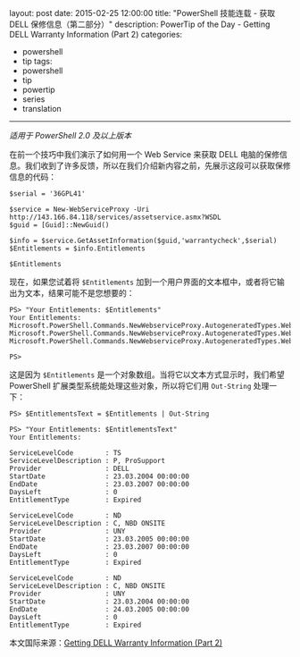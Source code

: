 layout: post
date: 2015-02-25 12:00:00
title: "PowerShell 技能连载 - 获取 DELL 保修信息（第二部分）"
description: PowerTip of the Day - Getting DELL Warranty Information (Part 2)
categories:
- powershell
- tip
tags:
- powershell
- tip
- powertip
- series
- translation
---
_适用于 PowerShell 2.0 及以上版本_

在前一个技巧中我们演示了如何用一个 Web Service 来获取 DELL 电脑的保修信息。我们收到了许多反馈，所以在我们介绍新内容之前，先展示这段可以获取保修信息的代码：

    $serial = '36GPL41'
    
    $service = New-WebServiceProxy -Uri http://143.166.84.118/services/assetservice.asmx?WSDL
    $guid = [Guid]::NewGuid()
    
    $info = $service.GetAssetInformation($guid,'warrantycheck',$serial)
    $Entitlements = $info.Entitlements
    
    $Entitlements

现在，如果您试着将 `$Entitlements` 加到一个用户界面的文本框中，或者将它输出为文本，结果可能不是您想要的：

    PS> "Your Entitlements: $Entitlements"
    Your Entitlements: Microsoft.PowerShell.Commands.NewWebserviceProxy.AutogeneratedTypes.WebServiceProxy1ervices_assetservice_asmx_WSDL.EntitlementData Microsoft.PowerShell.Commands.NewWebserviceProxy.AutogeneratedTypes.WebServiceProxy1ervices_assetservice_asmx_WSDL.EntitlementData Microsoft.PowerShell.Commands.NewWebserviceProxy.AutogeneratedTypes.WebServiceProxy1ervices_assetservice_asmx_WSDL.EntitlementData
    
    PS>

这是因为 `$Entitlements` 是一个对象数组。当将它以文本方式显示时，我们希望 PowerShell 扩展类型系统能处理这些对象，所以将它们用 `Out-String` 处理一下：

    PS> $EntitlementsText = $Entitlements | Out-String
    
    PS> "Your Entitlements: $EntitlementsText"
    Your Entitlements:
    
    ServiceLevelCode        : TS
    ServiceLevelDescription : P, ProSupport
    Provider                : DELL
    StartDate               : 23.03.2004 00:00:00
    EndDate                 : 23.03.2007 00:00:00
    DaysLeft                : 0
    EntitlementType         : Expired
    
    ServiceLevelCode        : ND
    ServiceLevelDescription : C, NBD ONSITE
    Provider                : UNY
    StartDate               : 23.03.2005 00:00:00
    EndDate                 : 23.03.2007 00:00:00
    DaysLeft                : 0
    EntitlementType         : Expired
    
    ServiceLevelCode        : ND
    ServiceLevelDescription : C, NBD ONSITE
    Provider                : UNY
    StartDate               : 23.03.2004 00:00:00
    EndDate                 : 24.03.2005 00:00:00
    DaysLeft                : 0
    EntitlementType         : Expired

<!--more-->
本文国际来源：[Getting DELL Warranty Information (Part 2)](http://community.idera.com/powershell/powertips/b/tips/posts/getting-dell-warranty-information-part-2)
